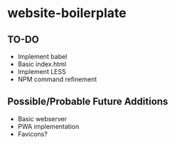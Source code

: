 # website-boilerplate

## TO-DO

- Implement babel
- Basic index.html
- Implement LESS
- NPM command refinement

## Possible/Probable Future Additions

- Basic webserver
- PWA implementation
- Favicons?
